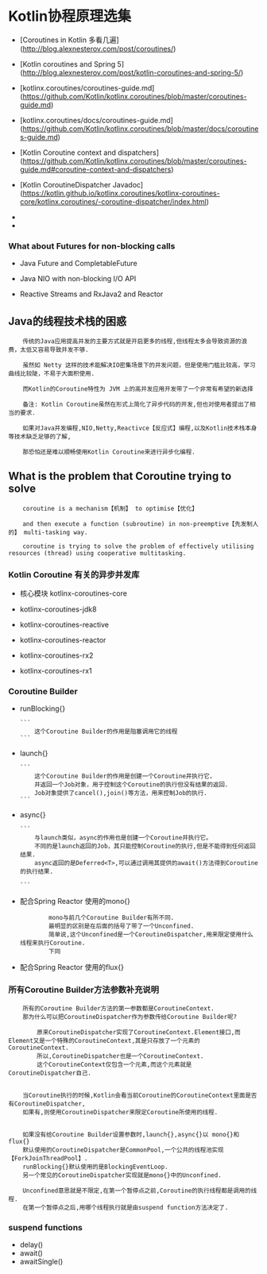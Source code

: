 #                                   Kotlin协程原理选集
*   [Coroutines in Kotlin 多看几遍] (http://blog.alexnesterov.com/post/coroutines/)

*   [Kotlin coroutines and Spring 5] (http://blog.alexnesterov.com/post/kotlin-coroutines-and-spring-5/)

*   [kotlinx.coroutines/coroutines-guide.md] (https://github.com/Kotlin/kotlinx.coroutines/blob/master/coroutines-guide.md)

*   [kotlinx.coroutines/docs/coroutines-guide.md] (https://github.com/Kotlin/kotlinx.coroutines/blob/master/docs/coroutines-guide.md)

*   [Kotlin Coroutine context and dispatchers] (https://github.com/Kotlin/kotlinx.coroutines/blob/master/coroutines-guide.md#coroutine-context-and-dispatchers)

*   [Kotlin CoroutineDispatcher Javadoc] (https://kotlin.github.io/kotlinx.coroutines/kotlinx-coroutines-core/kotlinx.coroutines/-coroutine-dispatcher/index.html)
*
*

### What about Futures for non-blocking calls

* Java Future and CompletableFuture

* Java NIO with non-blocking I/O API

* Reactive Streams and RxJava2 and Reactor

##  Java的线程技术栈的困惑
```
    传统的Java应用提高并发的主要方式就是开启更多的线程,但线程太多会导致资源的浪费，太低又容易导致并发不够.

    虽然如 Netty 这样的技术能解决IO密集场景下的并发问题，但是使用门槛比较高，学习曲线比较陡，不易于大面积使用.

    而Kotlin的Coroutine特性为 JVM 上的高并发应用开发带了一个非常有希望的新选择

    备注: Kotlin Coroutine虽然在形式上简化了异步代码的开发,但也对使用者提出了相当的要求.

    如果对Java并发编程,NIO,Netty,Reactivce【反应式】编程,以及Kotlin技术栈本身等技术缺乏足够的了解,

    那恐怕还是难以顺畅使用Kotlin Coroutine来进行异步化编程.
```

##  What is the problem that Coroutine trying to solve

```
    coroutine is a mechanism【机制】 to optimise【优化】

    and then execute a function (subroutine) in non-preemptive【先发制人的】 multi-tasking way.

    coroutine is trying to solve the problem of effectively utilising resources (thread) using cooperative multitasking.

```


### Kotlin Coroutine 有关的异步并发库

*   核心模块 kotlinx-coroutines-core

*   kotlinx-coroutines-jdk8

*   kotlinx-coroutines-reactive

*   kotlinx-coroutines-reactor

*   kotlinx-coroutines-rx2

*   kotlinx-coroutines-rx1

### Coroutine Builder

*   runBlocking{}

        ```
            这个Coroutine Builder的作用是阻塞调用它的线程
        ```

*   launch{}

        ```
            这个Coroutine Builder的作用是创建一个Coroutine并执行它，
            并返回一个Job对象，用于控制这个Coroutine的执行但没有结果的返回.
            Job对象提供了cancel(),join()等方法，用来控制Job的执行.
        ```

*   async{}

        ```
            与launch类似，async的作用也是创建一个Coroutine并执行它。
            不同的是launch返回的Job，其只能控制Coroutine的执行,但是不能得到任何返回结果.
            async返回的是Deferred<T>,可以通过调用其提供的await()方法得到Coroutine的执行结果.

        ```

*   配合Spring Reactor 使用的mono{}

    ```
            mono与前几个Coroutine Builder有所不同.
            最明显的区别是在后面的括号了带了一个Unconfined.
            简单说,这个Unconfined是一个CoroutineDispatcher,用来限定使用什么线程来执行Coroutine.
            下同
    ```

*   配合Spring Reactor 使用的flux{}


### 所有Coroutine Builder方法参数补充说明

```
    所有的Coroutine Builder方法的第一参数都是CoroutineContext.
    那为什么可以把CoroutineDispatcher作为参数传给Coroutine Builder呢?

        原来CoroutineDispatcher实现了CoroutineContext.Element接口,而Element又是一个特殊的CoroutineContext,其是只存放了一个元素的CoroutineContext.
        所以,CoroutineDispatcher也是一个CoroutineContext.
        这个CoroutineContext仅包含一个元素,而这个元素就是CoroutineDispatcher自己.


    当Coroutine执行的时候,Kotlin会看当前Coroutine的CoroutineContext里面是否有CoroutineDispatcher,
    如果有,则使用CoroutineDispatcher来限定Coroutine所使用的线程.


    如果没有给Coroutine Builder设置参数时,launch{},async{}以 mono{}和flux{}
    默认使用的CoroutineDispatcher是CommonPool,一个公共的线程池实现【ForkJoinThreadPool】.
    runBlocking{}默认使用的是BlockingEventLoop.
    另一个常见的CoroutineDispatcher实现就是mono{}中的Unconfined.

    Unconfined意思就是不限定,在第一个暂停点之前,Coroutine的执行线程都是调用的线程.
    在第一个暂停点之后,用哪个线程执行就是由suspend function方法决定了.

```


### suspend functions
*   delay()
*   await()
*   awaitSingle()







